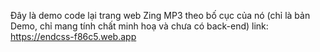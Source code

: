 Đây là demo code lại trang web Zing MP3 theo bố cục của nó
(chỉ là bản Demo, chỉ mang tính chất minh hoạ và chưa có back-end)
link: https://endcss-f86c5.web.app
